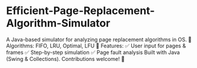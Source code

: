 # Efficient-Page-Replacement-Algorithm-Simulator
A Java-based simulator for analyzing page replacement algorithms in OS.  🔹 Algorithms: FIFO, LRU, Optimal, LFU 🔹 Features: ✅ User input for pages &amp; frames ✅ Step-by-step simulation ✅ Page fault analysis  Built with Java (Swing &amp; Collections). Contributions welcome! 🚀

